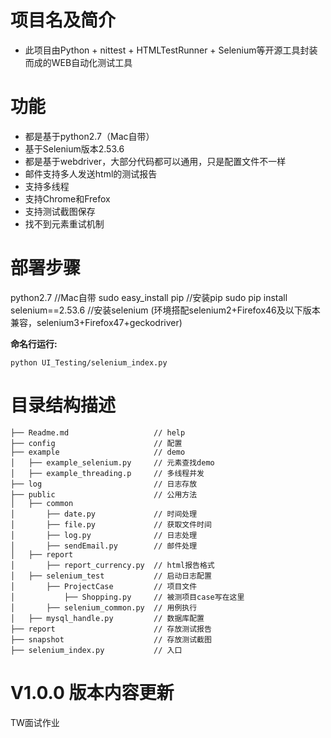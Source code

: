 # 项目名及简介
* 此项目由Python + nittest + HTMLTestRunner + Selenium等开源工具封装而成的WEB自动化测试工具

# 功能
* 都是基于python2.7（Mac自带）
* 基于Selenium版本2.53.6
* 都是基于webdriver，大部分代码都可以通用，只是配置文件不一样
* 邮件支持多人发送html的测试报告
* 支持多线程
* 支持Chrome和Frefox
* 支持测试截图保存
* 找不到元素重试机制


# 部署步骤
python2.7  //Mac自带
sudo easy_install pip //安装pip
sudo pip install selenium==2.53.6  //安装selenium
(环境搭配selenium2+Firefox46及以下版本兼容，selenium3+Firefox47+geckodriver)

**命名行运行:**

```
python UI_Testing/selenium_index.py
```


# 目录结构描述
```
├── Readme.md                   // help
├── config                      // 配置
├── example                     // demo
│   ├── example_selenium.py     // 元素查找demo
│   ├── example_threading.p     // 多线程并发
├── log                         // 日志存放
├── public                      // 公用方法
│   ├── common                  
│       ├── date.py             // 时间处理
│       ├── file.py             // 获取文件时间
│       ├── log.py              // 日志处理
│       ├── sendEmail.py        // 邮件处理
│   ├── report
│       ├── report_currency.py  // html报告格式
│   ├── selenium_test           // 启动日志配置
│       ├── ProjectCase         // 项目文件
│           ├── Shopping.py     // 被测项目case写在这里
│       ├── selenium_common.py  // 用例执行
│   ├── mysql_handle.py         // 数据库配置
├── report                      // 存放测试报告
├── snapshot                    // 存放测试截图
├── selenium_index.py           // 入口
```


# V1.0.0 版本内容更新

TW面试作业


